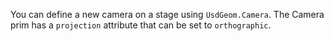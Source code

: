 You can define a new camera on a stage using `UsdGeom.Camera`. The Camera prim has a `projection` attribute that can be set to `orthographic`.
